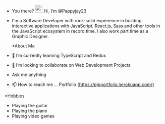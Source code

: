 - You there? <img src="https://raw.githubusercontent.com/MartinHeinz/MartinHeinz/master/wave.gif" width="25px"> Hi, I’m @Pappyjay23
- I'm a Software Developer with rock-solid experience in building interactive applications with JavaScript, React.js, Sass and other tools in the JavaScript ecosystem in record time. I also work part time as a Graphic Designer.

  *About Me
- 🌱 I’m currently learning TypeScript and Redux
- 💞️ I’m looking to collaborate on Web Development Projects
- Ask me anything
- 📫 How to reach me ... Portfolio {https://pjpportfolio.herokuapp.com/}

*Hobbies
- Playing the guitar
- Playing the piano
- Playing video games



<!---
Pappyjay23/Pappyjay23 is a ✨ special ✨ repository because its `README.md` (this file) appears on your GitHub profile.
You can click the Preview link to take a look at your changes.
--->

